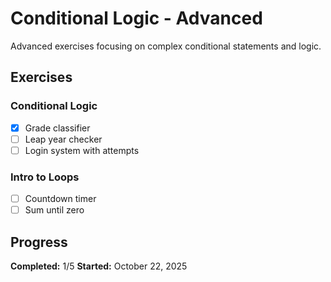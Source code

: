 # Conditional Logic - Advanced

Advanced exercises focusing on complex conditional statements and logic.

## Exercises

### Conditional Logic
- [X] Grade classifier
- [ ] Leap year checker
- [ ] Login system with attempts

### Intro to Loops
- [ ] Countdown timer
- [ ] Sum until zero

## Progress

**Completed:** 1/5
**Started:** October 22, 2025
